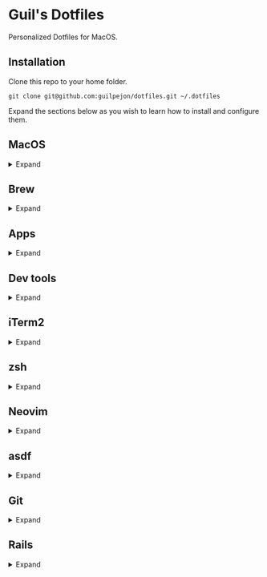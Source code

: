 # Guil's Dotfiles

Personalized Dotfiles for MacOS.

## Installation

Clone this repo to your home folder.

```
git clone git@github.com:guilpejon/dotfiles.git ~/.dotfiles
```

Expand the sections below as you wish to learn how to install and configure them.

## MacOS

<details>
<summary>Expand</summary>

### Install

Install Rosetta 2 and xcode if this is a new M1 machine.

```
/usr/sbin/softwareupdate --install-rosetta --agree-to-license

xcode-select --install
```

### Configure

```
# Enable keystroke repetition while holding a key
defaults write -g ApplePressAndHoldEnabled -bool false
```

</details>

## Brew

<details>
<summary>Expand</summary>

### Installation

```
/bin/bash -c "$(curl -fsSL https://raw.githubusercontent.com/Homebrew/install/HEAD/install.sh)"
echo 'eval "$(/opt/homebrew/bin/brew shellenv)"' >> ~/.zprofile
```

</details>

## Apps

<details>
<summary>Expand</summary>

```
brew install slack
brew install spotify
brew install notion
brew install telegram
brew install whatsapp
brew install 1password
```

</details>

## Dev tools

<details>
<summary>Expand</summary>

```
curl https://sh.rustup.rs -sSf | sh # install cargo
cargo install bat exa tokei ytop tealdeer grex zoxide git-delta

brew install yarn
brew install npm
brew install tree
brew install watch
brew install wget
brew install wireguard-tools
brew install gh
brew install flyctl
brew install redis
brew install postgresql
brew install ansible
brew install gpg
brew install keybase
brew install tmate

brew install cask
brew install --cask ngrok

brew install lazygit

# to enable k8s terminal helper functions
brew install fzf jq
```

</details>

## iTerm2

<details>
<summary>Expand</summary>

### Installation

```
brew install iterm2
```

### Configuration

Use [this article](https://coderwall.com/p/h6yfda/use-and-to-jump-forwards-backwards-words-in-iterm-2-on-os-x) to configure word jumps wih arrow keys.

Set "Reuse previous session's directory" in "Working Directory".

![image](https://user-images.githubusercontent.com/871362/211964181-627f0374-c882-4cf3-901a-eba63ffa5d4a.png)

Add one of the themes from the `iterm/` folder to iTerm2 by following [these steps](https://iterm2colorschemes.com/).

```
“Command” + “Shift” + “.” - show hidden folders in finder
```

</details>

## zsh

<details>
<summary>Expand</summary>

### Installation

Install zsh and a few plugins, including powerlevel10k.

```
brew install zsh
mkdir ~/.zsh
git clone https://github.com/zsh-users/zsh-autosuggestions ~/.zsh/zsh-autosuggestions
echo "source ~/.zsh/zsh-autosuggestions/zsh-autosuggestions.zsh" >> ~/.zshrc

brew install romkatv/powerlevel10k/powerlevel10k
echo "source $(brew --prefix)/opt/powerlevel10k/powerlevel10k.zsh-theme" >> ~/.zshrc
```

### Configuration

Add these lines to your `~/.zshrc`.

```
# ~/.zshrc

source ~/.dotfiles/zsh/functions
source ~/.dotfiles/zsh/aliases
source ~/.dotfiles/zsh/configurations
```

### Shortcuts

```
# vim
vim='nvim'
:q='exit'

# rust terminal tools
ls="exa -la --icons"
cat="bat --style=auto"
top="ytop"

# git
merge='merge --no-edit'
gs='git status'
gco='git checkout'
gcm='git commit -m'
gps='git push'
gpl='git pull'
ga='git add -A'
gap='git add -p'
gd='git diff'
gb='git branch -v'
glog="git log --graph --pretty=format:'%Cred%h%Creset -%C(yellow)%d%Creset %s %Cgreen(%cr)' --abbrev-commit"

# docker
docker-clean=' \
  docker container prune -f ; \
  docker image prune -f ; \
  docker network prune -f ; \
  docker volume prune -f '

# k8s
k=kubectl
kgp='k get pods'
kdp='k delete pod'
kswitch_ns='kubectl config set-context --current --namespace $(fz_namespace)'
kswitch_ctx='kubectl config use-context $(fz_context)'
kshell='kubectl exec $* -it $(fz_podname $*) -- sh'
kbash='kubectl exec $* -it $(fz_podname $*) -- bash'
klogs='kubectl logs $* -f $(fz_podname $*)'
```

</details>

## Neovim

<details>
<summary>Expand</summary>

### Installation

```
brew install neovim
```

Install [rg](https://github.com/BurntSushi/ripgrep), [fd](https://github.com/sharkdp/fd) linters, lsps and ctags.

```
brew install rg fd

brew install ctags
alias ctags="`brew --prefix`/bin/ctags"
alias ctags >> ~/.bashrc

gem install gem-ctags
gem ctags # in a rails project folder

ctags -R * # run ctags manually in a project
```

### Configuration

Create a symbolic link with the config folder.

```
ln -s ~/.dotfiles/nvim ~/.config/nvim
```

### Shortcuts

```
<space> - leader
te - tab edit

# splits
ss - split horizontally
sv - split vertically
sh or <S-LEFT> - move left
sk or <S-UP> - move up
sj or <S-DOWN> - move down
sl or <S-RIGHT> - move right
<tab-left> - reduce size horizontally
<tab-right> - increase size horizontally
<tab-up> - increase size vertically
<tab-down> - reduce size vertically

# git
gb - open blame window
go - open file in git repo

# LazyGit
<leader>gg - open lazygit

# telescope
<C>p - search git files
<leader>f - find files
sr - live grep
sc - Search for string under cursor
\\ - list open buffers
C-f - refine fuzzy search

# lspconfig
gr - LSP search word under cursor
<leadnr>cr - renames all references to symbol under cursor
K - displays info about symbol under cursor

# comment
gcc - comment line
gc (in visual mode selection) - comment block

# vim-surround
cs"' - change text between "" to ''
cst" - change text between tags (e.g. <div>) to "
ds" - remove "" surrounding a text
ysiw] - turns "Hello world!" to "[Hello] World" when cursor is in "Hello"
ysiw[ - turns "Hello world!" to "[ Hello ] World" when cursor is in "Hello"
yss) - wraps entire line between (...)
yss( - wraps entire line between ( ... )
S<p> - in visual mode (pressing V) wraps entire line between <p></p>

# vim-unimpaired
]q - :cnext
[q - :cprevious
]a - :next
[b - :bprevious
[<Space> - add newline before the cursor line
]<Space> add newlines after the cursor line
[e - exchange the current line with the one above
]e - exchange the current line with the one below
[os - :set spell
]os - :set nospell
yos - :set invspell
[x - encode XML
]x decode XML (and HTML)
[u - encode URLs
]u decode URLs
[f - go to next file in the directory
]f - go to the previous file in the directory

```

</details>

## asdf

<details>
<summary>Expand</summary>

### Installation

```
brew install asdf
echo -e "\n. $(brew --prefix asdf)/libexec/asdf.sh" >> ${ZDOTDIR:-~}/.zshrc
```

#### Plugins

```
asdf plugin-add golang https://github.com/kennyp/asdf-golang.git
asdf plugin-add ruby https://github.com/asdf-vm/asdf-ruby.git
asdf plugin-add nodejs https://github.com/asdf-vm/asdf-nodejs.git
asdf plugin-add python
```

### Configuration

Create symlink to configuration file.

```
ln -s ~/.dotfiles/asdf/.asdfrc ~/.asdfrc
```

</details>

## Git

<details>
<summary>Expand</summary>

### Configuration

Create ssh key and add to agent.

```
ssh-keygen -t rsa # generate a new key if needed
ssh-add # add key to agent
```

Create symlink to configuration files.

```
ln -s ~/.dotfiles/git/.gitignore ~/.gitignore

# IMPORTANT: Remember to add your name and email to the ~/.gitconfig file
ln -s ~/.dotfiles/git/.gitconfig ~/.gitconfig
```

</details>

## Rails

<details>
<summary>Expand</summary>

### Configuration

Create symlink to configuration files.

```
ln -s ~/.dotfiles/rails/.railsrc ~/.railsrc
ln -s ~/.dotfiles/rails/.gemrc ~/.gemrc
```

</details>
